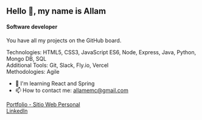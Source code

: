 ## Hello 👋, my name is Allam
#### Software developer

You have all my projects on the GitHub board.

Technologies: HTML5, CSS3, JavaScript ES6, Node, Express, Java, Python, Mongo DB, SQL<br>
Additional Tools: Git, Slack, Fly.io, Vercel<br>
Methodologies: Agile


- 🌱 I'm learning React and Spring
- 📫 How to contact me: allamemc@gmail.com

<a href="https://allam-dev.vercel.app/">Portfolio - Sitio Web Personal</a><br>
<a href="https://www.linkedin.com/in/allam-miranda-carrasco-368429256">LinkedIn</a>


